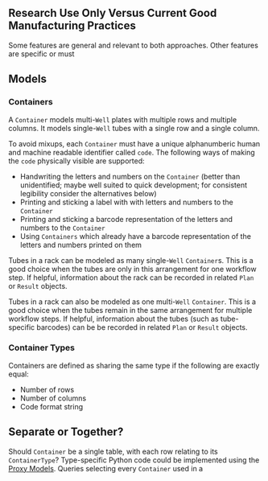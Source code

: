 ## Research Use Only Versus Current Good Manufacturing Practices
Some features are general and relevant to both approaches. Other features are specific
or must 

## Models
### Containers
A `Container` models multi-`Well` plates with multiple rows and multiple columns. It models single-`Well` tubes with a single row and a single column.

To avoid mixups, each `Container` must have a unique alphanumberic human and machine readable identifier called `code`. The following ways of making the `code` physically visible are supported:
* Handwriting the letters and numbers on the `Container` (better than unidentified; maybe well suited to quick development; for consistent legibility consider the alternatives below)
* Printing and sticking a label with with letters and numbers to the `Container`
* Printing and sticking a barcode representation of the letters and numbers to the `Container`
* Using `Containers` which already have a barcode representation of the letters and numbers printed on them

Tubes in a rack can be modeled as many single-`Well` `Container`s. This is a good choice when the tubes are only in this arrangement for one workflow step. If helpful, information about the rack can be recorded in related `Plan` or `Result` objects.

Tubes in a rack can also be modeled as one multi-`Well` `Container`. This is a good choice when the tubes remain in the same arrangement for multiple workflow steps. If helpful, information about the tubes (such as tube-specific barcodes) can be be recorded in related `Plan` or `Result` objects.

### Container Types
Containers are defined as sharing the same type if the following are exactly equal:
* Number of rows
* Number of columns
* Code format string

## Separate or Together?
Should `Container` be a single table, with each row relating to its `ContainerType`? Type-specific Python code could be implemented using the [Proxy Models](https://docs.djangoproject.com/en/5.1/topics/db/models/#proxy-models). Queries selecting every `Container` used in a 
